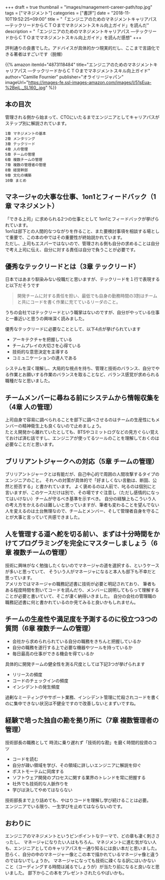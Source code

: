 +++
draft = true
thumbnail = "images/management-career-path/top.jpg"
tags = ["マネジメント"]
categories = ["書評"]
date = "2018-11-10T19:52:25+09:00"
title = "「エンジニアのためのマネジメントキャリアパス ―テックリードからＣＴＯまでマネジメントスキル向上ガイド」を読んだ"
description = "「エンジニアのためのマネジメントキャリアパス ―テックリードからＣＴＯまでマネジメントスキル向上ガイド」を読んだ感想"
+++

評判通りの良書でした。アドバイスが具体的かつ現実的だし、ここまで言語化できる著者はすごいです（脱帽）

{{% amazon
  itemId="4873118484"
  title="エンジニアのためのマネジメントキャリアパス ―テックリードからＣＴＯまでマネジメントスキル向上ガイド"
  author="Camille Fournier"
  publisher="オライリージャパン"
  imageUrl="https://images-fe.ssl-images-amazon.com/images/I/51sEua-%2BejL._SL160_.jpg"
%}}

## 本の目次

管理される側から始まって、CTOにいたるまでエンジニアとしてキャリアパスがステップ別に解説されています。

```
1章 マネジメントの基本
2章 メンタリング
3章 テックリード
4章 人の管理
5章 チームの管理
6章 複数チームの管理
7章 複数の管理者の管理
8章 経営幹部
9章 文化の構築
10章 まとめ
```

## マネージャの大事な仕事、1on1とフィードバック（1章 マネジメント）

「できる上司」に求められる2つの仕事ととして 1on1とフィードバックが挙げられています。  
1on1は部下との人間的なつながりを作ること、また要検討事項を相談する場として重要で、この本の中ではその重要性が終始説かれています。  
ただし、上司もエスパーではないので、管理される側も自分の求めることは自分で考え上司に伝え、自分に対する責任は自分で負うことが必要です。

## 優秀なテックリードとは（3章 テックリード）

日本ではあまり馴染みない役職だと思いますが、テックリードを１行で表現すると以下だそうです

>開発チームに対する責任を担い、最低でも自身の勤務時間の3割はチームと共にコードを書く作業に充てているリーダのこと。

うちの会社ではテックリードという職掌はないのですが、自分がやっている仕事と一番近いと思うの興味深く読みました。

優秀なテックリードに必要なこととして、以下4点が挙げられています

- アーキテクチャを把握している
- チームプレイの大切さを心得ている
- 技術的な意思決定を主導する
- コミュニケーションの達人である

システムを深く理解し、大局的な視点を持ち、管理と技術のバランス、自分でやる作業とお願いする作業のバランスを取ることなど、バランス感覚が求められる職種だなと思いました。

## チームメンバーに尋ねる前にシステムから情報収集を（4章 人の管理）

上司自身で容易に調べられることを部下に調べさせるのはチームの生産性にもメンバーの精神衛生上も良くないので止めましょう。  
たとえ開発から離れていたとしても、BTSやコミットログなどの見方ぐらい覚えておけば済む話ですし、エンジニアが使ってるツールのことを理解しておくのは必要なことだと思います。

## ブリリアントジャークへの対応（5章 チームの管理）

ブリリアントジャークとは有能だが、自己中心的で周囲の人間攻撃するタイプのエンジニアのこと。
それへの対策が具体的で「好ましくない言動は、断固、公然と拒否する」と書かれています。
よく褒めるのは人前で、叱るのは個別にと言いますが、このケースだけは別で、その場ですぐ注意し（ただし感情的になってはいけない）チームが守るべき基準を示すべき。
自分の経験上もこういう人の考え方をかえるのは難しいと思っていますが、筆者も変わることを望んでない人を変えるのは土台無理なので、チームとメンバー、そして管理者自身を守ることが大事と言っていて共感できました。

## 人を管理する道へ舵を切る前い、まずは十分時間をかけてプログラミングを完全にマスターしましょう（6章 複数チームの管理）

技術に興味がなく勉強したくないのでマネージャの道を選択する、というケースが多いと思っていて、
そういう人がマネージャになると本人も部下も不幸だと思っています。  
アメリカではマネージャの職務記述書に技術が必要と明記されており、
筆者もある程度時間を割いてコードを読んだり、メンバーに説明してもらって理解することが必要と書いていて、そこが凄く納得いきました。
自分の会社の管理職の職務記述書に何と書かれているのか見てみると良いかもしれません。

## チームの生産性や満足度を予測するのに役立つ3つの質問（6章 複数チームの管理）

- 会社から求められられている自分の職務をきちんと把握しているか
- 自分の職務を遂行する上で必要な機器やツールを持っているか
- 毎日最高の仕事ができる機会を得ているか

具体的に開発チームの健全性を測る尺度としては下記3つが挙げられます

- リリースの頻度
- コードのチェックインの頻度
- インシデントの発生頻度

過剰なミーティングやサポート業務、インシデント管理に忙殺されコードを書くのに集中できない状況は不健全ですので改善しないとまずいですね。

## 経験で培った独自の勘を拠り所に（7章 複数管理者の管理）

技術部長の職務として
時流に乗り遅れず「技術的な勘」を磨く時間的投資のコツ

- コードを読む
- 自分が疎い領域を学び、その領域に詳しいエンジニアに解説を仰ぐ
- ポストモーテムに同席する
- ソフトウェア開発のプロセスに関する業界のトレンドを常に把握する
- 社外でも技術的な人脈作りを
- 学びは決してやめてはならない

技術部長まで上り詰めても、やはりコードを理解し学び続けることは必要。  
エンジニアでいる限り、一生学びを止めてはならないのです。

## おわりに

エンジニアのマネジメントというピンポイントなテーマで、どの章も凄く刺ささったし、
マネージャになりたい人はもちろん、マネジメントに進む気がない人も、エンジニアとしてのキャリアパスを一通り知るには良い本だと思いました。  
恐らく、自分の中のマネージャー像とこの本で描かれているマネージャ像と違うのではないでしょうか。
マネージャになっても技術に疎くなる訳にはいかないこと（コーディングする時間は減るでしょうが）が当たり前になると良いなと思いました。
部下からこの本をプレゼントされたらやばいかも。